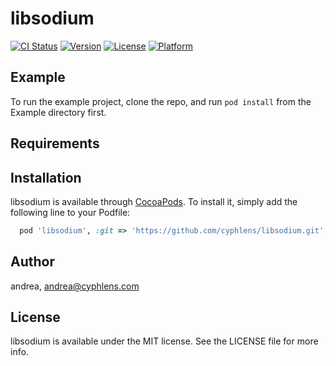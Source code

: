 # libsodium

[![CI Status](https://img.shields.io/travis/24449613/libsodium.svg?style=flat)](https://travis-ci.org/24449613/libsodium)
[![Version](https://img.shields.io/cocoapods/v/libsodium.svg?style=flat)](https://cocoapods.org/pods/libsodium)
[![License](https://img.shields.io/cocoapods/l/libsodium.svg?style=flat)](https://cocoapods.org/pods/libsodium)
[![Platform](https://img.shields.io/cocoapods/p/libsodium.svg?style=flat)](https://cocoapods.org/pods/libsodium)

## Example

To run the example project, clone the repo, and run `pod install` from the Example directory first.

## Requirements

## Installation

libsodium is available through [CocoaPods](https://cocoapods.org). To install
it, simply add the following line to your Podfile:

```ruby
  pod 'libsodium', :git => 'https://github.com/cyphlens/libsodium.git', :tag => '1.0.20'
```

## Author

andrea, andrea@cyphlens.com

## License

libsodium is available under the MIT license. See the LICENSE file for more info.

